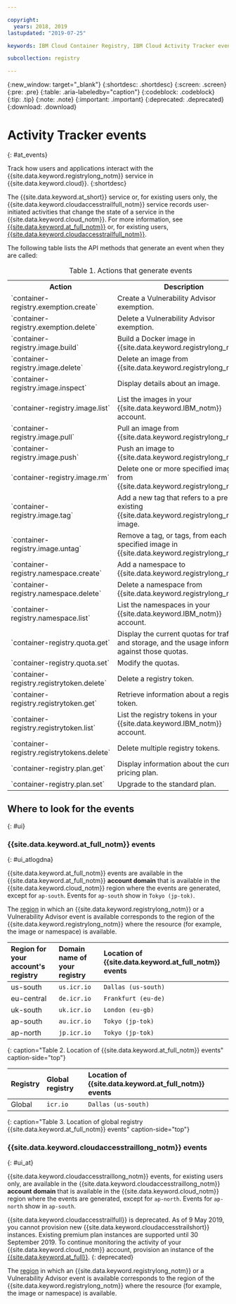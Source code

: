 ```yaml
---

copyright:
  years: 2018, 2019
lastupdated: "2019-07-25"

keywords: IBM Cloud Container Registry, IBM Cloud Activity Tracker events, Activity Tracker events, events, track,

subcollection: registry

---
```


{:new_window: target="_blank"}
{:shortdesc: .shortdesc}
{:screen: .screen}
{:pre: .pre}
{:table: .aria-labeledby="caption"}
{:codeblock: .codeblock}
{:tip: .tip}
{:note: .note}
{:important: .important}
{:deprecated: .deprecated}
{:download: .download}

# Activity Tracker events
{: #at_events}

Track how users and applications interact with the {{site.data.keyword.registrylong_notm}} service in {{site.data.keyword.cloud}}.
{:shortdesc}

The {{site.data.keyword.at_short}} service or, for existing users only, the {{site.data.keyword.cloudaccesstrailfull_notm}} service records user-initiated activities that change the state of a service in the {{site.data.keyword.cloud_notm}}.
For more information, see [{{site.data.keyword.at_full_notm}}](/docs/services/Activity-Tracker-with-LogDNA?topic=logdnaat-getting-started) or, for existing users, [{{site.data.keyword.cloudaccesstrailfull_notm}}](/docs/services/cloud-activity-tracker?topic=cloud-activity-tracker-getting-started#getting-started).

The following table lists the API methods that generate an event when they are called:

<table>
  <caption>Table 1. Actions that generate events</caption>
  <tr>
    <th>Action</th>
	  <th>Description</th>
  </tr>
  <tr>
    <td>`container-registry.exemption.create`</td>
	  <td>Create a Vulnerability Advisor exemption.</td>
  </tr>
  <tr>
    <td>`container-registry.exemption.delete`</td>
	  <td>Delete a Vulnerability Advisor exemption.</td>
  </tr>
  <tr>
    <td>`container-registry.image.build`</td>
	  <td>Build a Docker image in {{site.data.keyword.registrylong_notm}}.</td>
  </tr>
  <tr>
    <td>`container-registry.image.delete`</td>
	  <td>Delete an image from {{site.data.keyword.registrylong_notm}}.</td>
  </tr>
  <tr>
    <td>`container-registry.image.inspect`</td>
	  <td>Display details about an image.</td>
  </tr>
  <tr>
    <td>`container-registry.image.list`</td>
	  <td>List the images in your {{site.data.keyword.IBM_notm}} account.</td>
  </tr>
  <tr>
    <td>`container-registry.image.pull`</td>
	  <td>Pull an image from {{site.data.keyword.registrylong_notm}}.</td>
  </tr>
  <tr>
    <td>`container-registry.image.push`</td>
	  <td>Push an image to {{site.data.keyword.registrylong_notm}}.</td>
  </tr>
    <td>`container-registry.image.rm`</td>
	  <td>Delete one or more specified images from {{site.data.keyword.registrylong_notm}}.</td>
  </tr>
  <tr>
    <td>`container-registry.image.tag`</td>
	  <td>Add a new tag that refers to a pre-existing {{site.data.keyword.registrylong_notm}} image.</td>
  </tr>
   <tr>
    <td>`container-registry.image.untag`</td>
	  <td>Remove a tag, or tags, from each specified image in {{site.data.keyword.registrylong_notm}}.</td>
  </tr>
  <tr>
    <td>`container-registry.namespace.create`</td>
	  <td>Add a namespace to {{site.data.keyword.registrylong_notm}}.</td>
  </tr>
  <tr>
    <td>`container-registry.namespace.delete`</td>
	  <td>Delete a namespace from {{site.data.keyword.registrylong_notm}}.</td>
  </tr>
  <tr>
    <td>`container-registry.namespace.list`</td>
	  <td>List the namespaces in your {{site.data.keyword.IBM_notm}} account.</td>
  </tr>
  <tr>
    <td>`container-registry.quota.get`</td>
	  <td>Display the current quotas for traffic and storage, and the usage information against those quotas.</td>
  </tr>
  <tr>
    <td>`container-registry.quota.set`</td>
	  <td>Modify the quotas.</td>
  </tr>
  <tr>
    <td>`container-registry.registrytoken.delete`</td>
	  <td>Delete a registry token.</td>
  </tr>
  <tr>
    <td>`container-registry.registrytoken.get`</td>
	  <td>Retrieve information about a registry token.</td>
  </tr>
  <tr>
    <td>`container-registry.registrytoken.list`</td>
	  <td>List the registry tokens in your {{site.data.keyword.IBM_notm}} account.</td>
  </tr>
  <tr>
    <td>`container-registry.registrytokens.delete`</td>
	  <td>Delete multiple registry tokens.</td>
  </tr>
  <tr>
    <td>`container-registry.plan.get`</td>
	  <td>Display information about the current pricing plan.</td>
  </tr>
  <tr>
    <td>`container-registry.plan.set`</td>
	  <td>Upgrade to the standard plan.</td>
  </tr>
 </table>

## Where to look for the events
{: #ui}

### {{site.data.keyword.at_full_notm}} events
{: #ui_atlogdna}

{{site.data.keyword.at_full_notm}} events are available in the {{site.data.keyword.at_full_notm}} **account domain** that is available in the {{site.data.keyword.cloud_notm}} region where the events are generated, except for `ap-south`. Events for `ap-south` show in `Tokyo (jp-tok)`.

The [region](/docs/services/Registry?topic=registry-registry_overview#registry_regions) in which an {{site.data.keyword.registrylong_notm}} or a Vulnerability Advisor event is available corresponds to the region of the {{site.data.keyword.registrylong_notm}} where the resource (for example, the image or namespace) is available.

| Region for your account's registry | Domain name of your registry | Location of {{site.data.keyword.at_full_notm}} events |
|:-----------------|:-----------------|:-----------------|
| us-south | `us.icr.io` | `Dallas (us-south)` |
| eu-central | `de.icr.io` | `Frankfurt (eu-de)` |
| uk-south | `uk.icr.io` | `London (eu-gb)` |
| ap-south | `au.icr.io` | `Tokyo (jp-tok)` |
| ap-north | `jp.icr.io` | `Tokyo (jp-tok)` |
{: caption="Table 2. Location of {{site.data.keyword.at_full_notm}} events" caption-side="top"}

| Registry | Global registry | Location of {{site.data.keyword.at_full_notm}} events |
|:-----------------|:-----------------|:-----------------|
| Global | `icr.io` | `Dallas (us-south)` |
{: caption="Table 3. Location of global registry {{site.data.keyword.at_full_notm}} events" caption-side="top"}

### {{site.data.keyword.cloudaccesstraillong_notm}} events
{: #ui_at}

{{site.data.keyword.cloudaccesstraillong_notm}} events, for existing users only, are available in the {{site.data.keyword.cloudaccesstraillong_notm}} **account domain** that is available in the {{site.data.keyword.cloud_notm}} region where the events are generated, except for `ap-north`. Events for `ap-north` show in `ap-south`.

{{site.data.keyword.cloudaccesstrailfull}} is deprecated. As of 9 May 2019, you cannot provision new {{site.data.keyword.cloudaccesstrailshort}} instances. Existing premium plan instances are supported until 30 September 2019. To continue monitoring the activity of your {{site.data.keyword.cloud_notm}} account, provision an instance of the [{{site.data.keyword.at_full}}](/docs/services/Activity-Tracker-with-LogDNA?topic=logdnaat-getting-started#getting-started).
{: deprecated}

The [region](/docs/services/Registry?topic=registry-registry_overview#registry_regions) in which an {{site.data.keyword.registrylong_notm}} or a Vulnerability Advisor event is available corresponds to the region of the {{site.data.keyword.registrylong_notm}} where the resource (for example, the image or namespace) is available.
